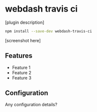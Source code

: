 # webdash travis ci

[plugin description]

```bash
npm install --save-dev webdash-travis-ci
```

[screenshot here]


## Features

* Feature 1
* Feature 2
* Feature 3

## Configuration

Any configuration details?

